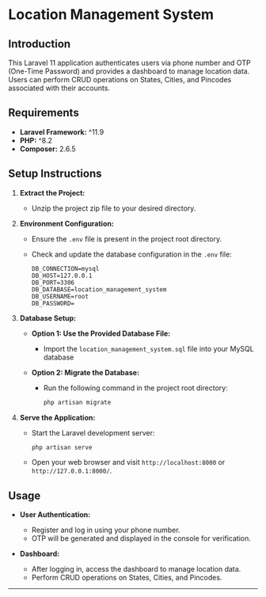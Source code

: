 # Location Management System

## Introduction

This Laravel 11 application authenticates users via phone number and OTP (One-Time Password) and provides a dashboard to manage location data. Users can perform CRUD operations on States, Cities, and Pincodes associated with their accounts.

## Requirements

- **Laravel Framework:** ^11.9
- **PHP:** ^8.2
- **Composer:** 2.6.5

## Setup Instructions

1. **Extract the Project:**
   - Unzip the project zip file to your desired directory.

2. **Environment Configuration:**
   - Ensure the `.env` file is present in the project root directory.
   - Check and update the database configuration in the `.env` file:

     ```dotenv
     DB_CONNECTION=mysql
     DB_HOST=127.0.0.1
     DB_PORT=3306
     DB_DATABASE=location_management_system
     DB_USERNAME=root
     DB_PASSWORD=
     ```

3. **Database Setup:**
   - **Option 1: Use the Provided Database File:**
     - Import the `location_management_system.sql` file into your MySQL database

   - **Option 2: Migrate the Database:**
     - Run the following command in the project root directory:
       ```bash
       php artisan migrate
       ```

4. **Serve the Application:**
   - Start the Laravel development server:
     ```bash
     php artisan serve
     ```
   - Open your web browser and visit `http://localhost:8000` or `http://127.0.0.1:8000/`.

## Usage

- **User Authentication:**
  - Register and log in using your phone number.
  - OTP will be generated and displayed in the console for verification.

- **Dashboard:**
  - After logging in, access the dashboard to manage location data.
  - Perform CRUD operations on States, Cities, and Pincodes.

---